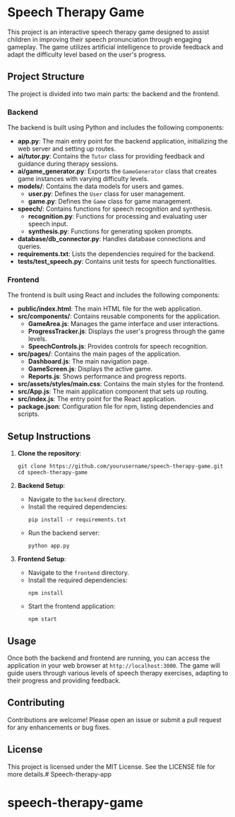 # Speech Therapy Game

This project is an interactive speech therapy game designed to assist children in improving their speech pronunciation through engaging gameplay. The game utilizes artificial intelligence to provide feedback and adapt the difficulty level based on the user's progress.

## Project Structure

The project is divided into two main parts: the backend and the frontend.

### Backend

The backend is built using Python and includes the following components:

- **app.py**: The main entry point for the backend application, initializing the web server and setting up routes.
- **ai/tutor.py**: Contains the `Tutor` class for providing feedback and guidance during therapy sessions.
- **ai/game_generator.py**: Exports the `GameGenerator` class that creates game instances with varying difficulty levels.
- **models/**: Contains the data models for users and games.
  - **user.py**: Defines the `User` class for user management.
  - **game.py**: Defines the `Game` class for game management.
- **speech/**: Contains functions for speech recognition and synthesis.
  - **recognition.py**: Functions for processing and evaluating user speech input.
  - **synthesis.py**: Functions for generating spoken prompts.
- **database/db_connector.py**: Handles database connections and queries.
- **requirements.txt**: Lists the dependencies required for the backend.
- **tests/test_speech.py**: Contains unit tests for speech functionalities.

### Frontend

The frontend is built using React and includes the following components:

- **public/index.html**: The main HTML file for the web application.
- **src/components/**: Contains reusable components for the application.
  - **GameArea.js**: Manages the game interface and user interactions.
  - **ProgressTracker.js**: Displays the user's progress through the game levels.
  - **SpeechControls.js**: Provides controls for speech recognition.
- **src/pages/**: Contains the main pages of the application.
  - **Dashboard.js**: The main navigation page.
  - **GameScreen.js**: Displays the active game.
  - **Reports.js**: Shows performance and progress reports.
- **src/assets/styles/main.css**: Contains the main styles for the frontend.
- **src/App.js**: The main application component that sets up routing.
- **src/index.js**: The entry point for the React application.
- **package.json**: Configuration file for npm, listing dependencies and scripts.

## Setup Instructions

1. **Clone the repository**:
   ```
   git clone https://github.com/yourusername/speech-therapy-game.git
   cd speech-therapy-game
   ```

2. **Backend Setup**:
   - Navigate to the `backend` directory.
   - Install the required dependencies:
     ```
     pip install -r requirements.txt
     ```
   - Run the backend server:
     ```
     python app.py
     ```

3. **Frontend Setup**:
   - Navigate to the `frontend` directory.
   - Install the required dependencies:
     ```
     npm install
     ```
   - Start the frontend application:
     ```
     npm start
     ```

## Usage

Once both the backend and frontend are running, you can access the application in your web browser at `http://localhost:3000`. The game will guide users through various levels of speech therapy exercises, adapting to their progress and providing feedback.

## Contributing

Contributions are welcome! Please open an issue or submit a pull request for any enhancements or bug fixes.

## License

This project is licensed under the MIT License. See the LICENSE file for more details.# Speech-therapy-app
# speech-therapy-game
